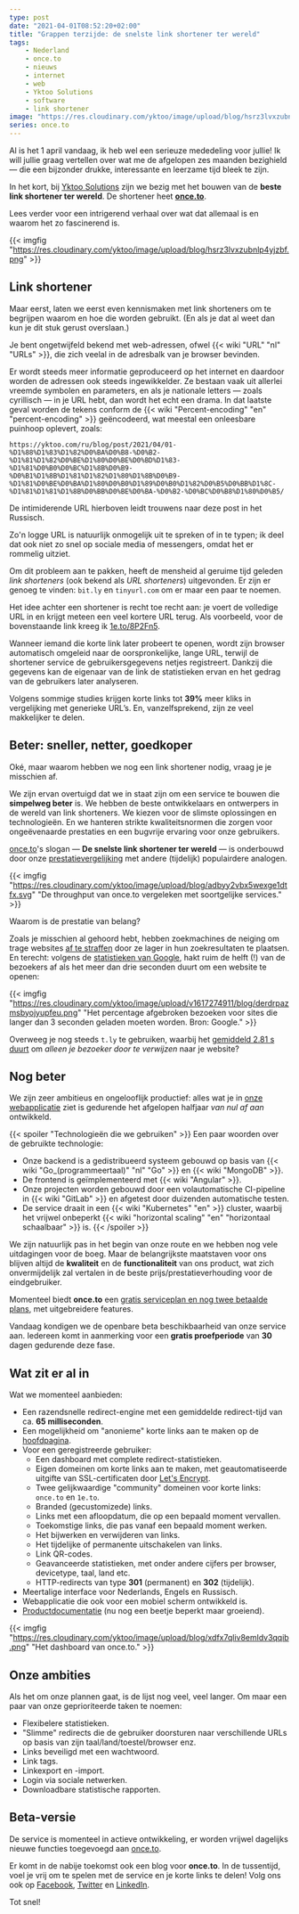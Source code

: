 ```yaml
---
type: post
date: "2021-04-01T08:52:20+02:00"
title: "Grappen terzijde: de snelste link shortener ter wereld"
tags:
    - Nederland
    - once.to
    - nieuws
    - internet
    - web
    - Yktoo Solutions
    - software
    - link shortener
image: "https://res.cloudinary.com/yktoo/image/upload/blog/hsrz3lvxzubnlp4yjzbf.png"
series: once.to
---
```


Al is het 1 april vandaag, ik heb wel een serieuze mededeling voor jullie! Ik will jullie graag vertellen over wat me de afgelopen zes maanden bezighield — die een bijzonder drukke, interessante en leerzame tijd bleek te zijn.

In het kort, bij [Yktoo Solutions](https://once.to/ysol) zijn we bezig met het bouwen van de **beste link shortener ter wereld**. De shortener heet **[once.to](https://once.to/once)**.

Lees verder voor een intrigerend verhaal over wat dat allemaal is en waarom het zo fascinerend is.

<!--more-->

{{< imgfig "https://res.cloudinary.com/yktoo/image/upload/blog/hsrz3lvxzubnlp4yjzbf.png" >}}

## Link shortener

Maar eerst, laten we eerst even kennismaken met link shorteners om te begrijpen waarom en hoe die worden gebruikt. (En als je dat al weet dan kun je dit stuk gerust overslaan.)

Je bent ongetwijfeld bekend met web-adressen, ofwel {{< wiki "URL" "nl" "URLs" >}}, die zich veelal in de adresbalk van je browser bevinden.

Er wordt steeds meer informatie geproduceerd op het internet en daardoor worden de adressen ook steeds ingewikkelder. Ze bestaan vaak uit allerlei vreemde symbolen en parameters, en als je nationale letters — zoals cyrillisch — in je URL hebt, dan wordt het echt een drama. In dat laatste geval worden de tekens conform de {{< wiki "Percent-encoding" "en" "percent-encoding" >}} geëncodeerd, wat meestal een onleesbare puinhoop oplevert, zoals:

`https://yktoo.com/ru/blog/post/2021/04/01-%D1%88%D1%83%D1%82%D0%BA%D0%B8-%D0%B2-%D1%81%D1%82%D0%BE%D1%80%D0%BE%D0%BD%D1%83-%D1%81%D0%B0%D0%BC%D1%8B%D0%B9-%D0%B1%D1%8B%D1%81%D1%82%D1%80%D1%8B%D0%B9-%D1%81%D0%BE%D0%BA%D1%80%D0%B0%D1%89%D0%B0%D1%82%D0%B5%D0%BB%D1%8C-%D1%81%D1%81%D1%8B%D0%BB%D0%BE%D0%BA-%D0%B2-%D0%BC%D0%B8%D1%80%D0%B5/`

De intimiderende URL hierboven leidt trouwens naar deze post in het Russisch.

Zo'n logge URL is natuurlijk onmogelijk uit te spreken of in te typen; ik deel dat ook niet zo snel op sociale media of messengers, omdat het er rommelig uitziet.

Om dit probleem aan te pakken, heeft de mensheid al geruime tijd geleden *link shorteners* (ook bekend als *URL shorteners*) uitgevonden. Er zijn er genoeg te vinden: `bit.ly` en `tinyurl.com` om er maar een paar te noemen.

Het idee achter een shortener is recht toe recht aan: je voert de volledige URL in en krijgt meteen een veel kortere URL terug. Als voorbeeld, voor de bovenstaande link kreeg ik [1e.to/8P2Fn5](https://1e.to/8P2Fn5).

Wanneer iemand die korte link later probeert te openen, wordt zijn browser automatisch omgeleid naar de oorspronkelijke, lange URL, terwijl de shortener service de gebruikersgegevens netjes registreert. Dankzij die gegevens kan de eigenaar van de link de statistieken ervan en het gedrag van de gebruikers later analyseren.

Volgens sommige studies krijgen korte links tot **39%** meer kliks in vergelijking met generieke URL’s. En, vanzelfsprekend, zijn ze veel makkelijker te delen.

## Beter: sneller, netter, goedkoper

Oké, maar waarom hebben we nog een link shortener nodig, vraag je je misschien af.

We zijn ervan overtuigd dat we in staat zijn om een service te bouwen die **simpelweg beter** is. We hebben de beste ontwikkelaars en ontwerpers in de wereld van link shorteners. We kiezen voor de slimste oplossingen en technologieën. En we hanteren strikte kwaliteitsnormen die zorgen voor ongeëvenaarde prestaties en een bugvrije ervaring voor onze gebruikers.

[once.to](https://once.to/once)'s slogan — **De snelste link shortener ter wereld** — is onderbouwd door onze [prestatievergelijking](https://once.to/fast) met andere (tijdelijk) populairdere analogen.

{{< imgfig "https://res.cloudinary.com/yktoo/image/upload/blog/adbyy2vbx5wexge1dtfx.svg" "De throughput van once.to vergeleken met soortgelijke services." >}}

Waarom is de prestatie van belang?

Zoals je misschien al gehoord hebt, hebben zoekmachines de neiging om trage websites [af te straffen](https://developers.google.com/web/updates/2018/07/search-ads-speed) door ze lager in hun zoekresultaten te plaatsen. En terecht: volgens de [statistieken van Google](https://www.thinkwithgoogle.com/consumer-insights/consumer-trends/mobile-site-load-time-statistics/), hakt ruim de helft (!) van de bezoekers af als het meer dan drie seconden duurt om een website te openen:

{{< imgfig "https://res.cloudinary.com/yktoo/image/upload/v1617274911/blog/derdrpazmsbyojyupfeu.png" "Het percentage afgebroken bezoeken voor sites die langer dan 3 seconden geladen moeten worden. Bron: Google." >}}

Overweeg je nog steeds `t.ly` te gebruiken, waarbij het [gemiddeld 2.81 s duurt](https://once.to/fast) om *alleen je bezoeker door te verwijzen* naar je website?

## Nog beter

We zijn zeer ambitieus en ongelooflijk productief: alles wat je in [onze webapplicatie](https://once.to/once) ziet is gedurende het afgelopen halfjaar *van nul af aan* ontwikkeld.

{{< spoiler "Technologieën die we gebruiken" >}}
Een paar woorden over de gebruikte technologie:

* Onze backend is a gedistribueerd systeem gebouwd op basis van {{< wiki "Go_(programmeertaal)" "nl" "Go" >}} en {{< wiki "MongoDB" >}}.
* De frontend is geïmplementeerd met {{< wiki "Angular" >}}.
* Onze projecten worden gebouwd door een volautomatische CI-pipeline in {{< wiki "GitLab" >}} en afgetest door duizenden automatische testen.
* De service draait in een {{< wiki "Kubernetes" "en" >}} cluster, waarbij het vrijwel onbeperkt {{< wiki "horizontal scaling" "en" "horizontaal schaalbaar" >}} is.
{{< /spoiler >}}

We zijn natuurlijk pas in het begin van onze route en we hebben nog vele uitdagingen voor de boeg. Maar de belangrijkste maatstaven voor ons blijven altijd de **kwaliteit** en de **functionaliteit** van ons product, wat zich onvermijdelijk zal vertalen in de beste prijs/prestatieverhouding voor de eindgebruiker.

Momenteel biedt **once.to** een [gratis serviceplan en nog twee betaalde plans](https://once.to/free), met uitgebreidere features.

Vandaag kondigen we de openbare beta beschikbaarheid van onze service aan. Iedereen komt in aanmerking voor een **gratis proefperiode** van **30** dagen gedurende deze fase.

## Wat zit er al in

Wat we momenteel aanbieden:

* Een razendsnelle redirect-engine met een gemiddelde redirect-tijd van ca. **65 milliseconden**.
* Een mogelijkheid om "anonieme" korte links aan te maken op de [hoofdpagina](https://once.to/once).
* Voor een geregistreerde gebruiker:
    * Een dashboard met complete redirect-statistieken.
    * Eigen domeinen om korte links aan te maken, met geautomatiseerde uitgifte van SSL-certificaten door [Let's Encrypt](https://once.to/lets).
    * Twee gelijkwaardige "community" domeinen voor korte links: `once.to` en `1e.to`.
    * Branded (gecustomizede) links.
    * Links met een afloopdatum, die op een bepaald moment vervallen.
    * Toekomstige links, die pas vanaf een bepaald moment werken.
    * Het bijwerken en verwijderen van links.
    * Het tijdelijke of permanente uitschakelen van links.
    * Link QR-codes.
    * Geavanceerde statistieken, met onder andere cijfers per browser, devicetype, taal, land etc.
    * HTTP-redirects van type **301** (permanent) en **302** (tijdelijk).
* Meertalige interface voor Nederlands, Engels en Russisch.
* Webapplicatie die ook voor een mobiel scherm ontwikkeld is.
* [Productdocumentatie](https://docs.once.to/en/) (nu nog een beetje beperkt maar groeiend).

{{< imgfig "https://res.cloudinary.com/yktoo/image/upload/blog/xdfx7qliv8emldv3qqib.png" "Het dashboard van once.to." >}}

## Onze ambities

Als het om onze plannen gaat, is de lijst nog veel, veel langer. Om maar een paar van onze geprioriteerde taken te noemen:

* Flexibelere statistieken.
* "Slimme" redirects die de gebruiker doorsturen naar verschillende URLs op basis van zijn taal/land/toestel/browser enz.
* Links beveiligd met een wachtwoord.
* Link tags.
* Linkexport en -import.
* Login via sociale netwerken.
* Downloadbare statistische rapporten.

## Beta-versie

De service is momenteel in actieve ontwikkeling, er worden vrijwel dagelijks nieuwe functies toegevoegd aan [once.to](https://once.to/once).

Er komt in de nabije toekomst ook een blog voor **once.to**. In de tussentijd, voel je vrij om te spelen met de service en je korte links te delen! Volg ons ook op [Facebook](https://www.facebook.com/once.to.links), [Twitter](https://twitter.com/once__to) en [LinkedIn](https://www.linkedin.com/company/once-to/).

Tot snel!
